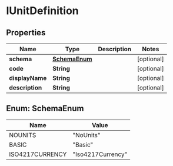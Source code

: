 
# IUnitDefinition

## Properties
Name | Type | Description | Notes
------------ | ------------- | ------------- | -------------
**schema** | [**SchemaEnum**](#SchemaEnum) |  |  [optional]
**code** | **String** |  |  [optional]
**displayName** | **String** |  |  [optional]
**description** | **String** |  |  [optional]


<a name="SchemaEnum"></a>
## Enum: SchemaEnum
Name | Value
---- | -----
NOUNITS | &quot;NoUnits&quot;
BASIC | &quot;Basic&quot;
ISO4217CURRENCY | &quot;Iso4217Currency&quot;



